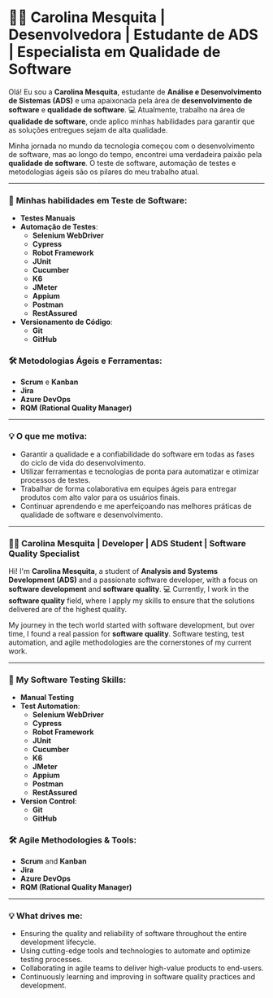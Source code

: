 # 👩‍💻 **Carolina Mesquita** | Desenvolvedora | Estudante de ADS | Especialista em Qualidade de Software

Olá! Eu sou a **Carolina Mesquita**, estudante de **Análise e Desenvolvimento de Sistemas (ADS)** e uma apaixonada pela área de **desenvolvimento de software** e **qualidade de software**. 💻 Atualmente, trabalho na área de **qualidade de software**, onde aplico minhas habilidades para garantir que as soluções entregues sejam de alta qualidade.

Minha jornada no mundo da tecnologia começou com o desenvolvimento de software, mas ao longo do tempo, encontrei uma verdadeira paixão pela **qualidade de software**. O teste de software, automação de testes e metodologias ágeis são os pilares do meu trabalho atual.

---

### 🚀 **Minhas habilidades em Teste de Software:**
- **Testes Manuais**  
- **Automação de Testes**:
  - **Selenium WebDriver**
  - **Cypress**
  - **Robot Framework**
  - **JUnit**
  - **Cucumber**
  - **K6**
  - **JMeter**
  - **Appium**
  - **Postman**
  - **RestAssured**
- **Versionamento de Código**:
  - **Git**
  - **GitHub**

### 🛠️ **Metodologias Ágeis e Ferramentas:**
- **Scrum** e **Kanban**  
- **Jira**  
- **Azure DevOps**  
- **RQM (Rational Quality Manager)**  

---

### 💡 **O que me motiva:**
- Garantir a qualidade e a confiabilidade do software em todas as fases do ciclo de vida do desenvolvimento.
- Utilizar ferramentas e tecnologias de ponta para automatizar e otimizar processos de testes.
- Trabalhar de forma colaborativa em equipes ágeis para entregar produtos com alto valor para os usuários finais.
- Continuar aprendendo e me aperfeiçoando nas melhores práticas de qualidade de software e desenvolvimento.

---

### 👩‍💻 **Carolina Mesquita** | Developer | ADS Student | Software Quality Specialist

Hi! I'm **Carolina Mesquita**, a student of **Analysis and Systems Development (ADS)** and a passionate software developer, with a focus on **software development** and **software quality**. 💻 Currently, I work in the **software quality** field, where I apply my skills to ensure that the solutions delivered are of the highest quality.

My journey in the tech world started with software development, but over time, I found a real passion for **software quality**. Software testing, test automation, and agile methodologies are the cornerstones of my current work.

---

### 🚀 **My Software Testing Skills:**
- **Manual Testing**  
- **Test Automation**:
  - **Selenium WebDriver**
  - **Cypress**
  - **Robot Framework**
  - **JUnit**
  - **Cucumber**
  - **K6**
  - **JMeter**
  - **Appium**
  - **Postman**
  - **RestAssured**
- **Version Control**:
  - **Git**
  - **GitHub**

### 🛠️ **Agile Methodologies & Tools:**
- **Scrum** and **Kanban**  
- **Jira**  
- **Azure DevOps**  
- **RQM (Rational Quality Manager)**  

---

### 💡 **What drives me:**
- Ensuring the quality and reliability of software throughout the entire development lifecycle.
- Using cutting-edge tools and technologies to automate and optimize testing processes.
- Collaborating in agile teams to deliver high-value products to end-users.
- Continuously learning and improving in software quality practices and development.
